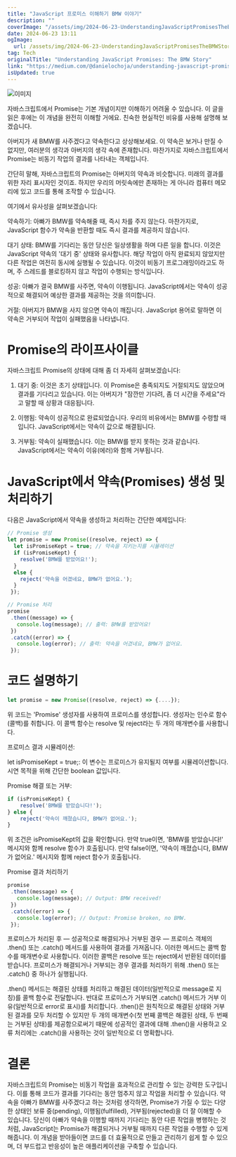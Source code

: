 ```yaml
---
title: "JavaScript 프로미스 이해하기 BMW 이야기"
description: ""
coverImage: "/assets/img/2024-06-23-UnderstandingJavaScriptPromisesTheBMWStory_0.png"
date: 2024-06-23 13:11
ogImage: 
  url: /assets/img/2024-06-23-UnderstandingJavaScriptPromisesTheBMWStory_0.png
tag: Tech
originalTitle: "Understanding JavaScript Promises: The BMW Story"
link: "https://medium.com/@danielochoja/understanding-javascript-promises-the-bmw-story-00ba7f0227ad"
isUpdated: true
---
```





![이미지](/assets/img/2024-06-23-UnderstandingJavaScriptPromisesTheBMWStory_0.png)

자바스크립트에서 Promise는 기본 개념이지만 이해하기 어려울 수 있습니다. 이 글을 읽은 후에는 이 개념을 완전히 이해할 거에요. 친숙한 현실적인 비유를 사용해 설명해 보겠습니다.

아버지가 새 BMW를 사주겠다고 약속한다고 상상해보세요. 이 약속은 보거나 만질 수 없지만, 여러분의 생각과 아버지의 생각 속에 존재합니다. 마찬가지로 자바스크립트에서 Promise는 비동기 작업의 결과를 나타내는 객체입니다.

간단히 말해, 자바스크립트의 Promise는 아버지의 약속과 비슷합니다. 미래의 결과를 위한 자리 표시자인 것이죠. 하지만 우리의 머릿속에만 존재하는 게 아니라 컴퓨터 메모리에 있고 코드를 통해 조작할 수 있습니다.

<div class="content-ad"></div>

여기에서 유사성을 살펴보겠습니다:

약속하기: 아빠가 BMW를 약속해줄 때, 즉시 차를 주지 않는다. 마찬가지로, JavaScript 함수가 약속을 반환할 때도 즉시 결과를 제공하지 않습니다.

대기 상태: BMW를 기다리는 동안 당신은 일상생활을 하며 다른 일을 합니다. 이것은 JavaScript 약속의 '대기 중' 상태와 유사합니다. 해당 작업이 아직 완료되지 않았지만 다른 작업은 여전히 동시에 실행될 수 있습니다. 이것이 비동기 프로그래밍이라고도 하며, 주 스레드를 블로킹하지 않고 작업이 수행되는 방식입니다.

성공: 아빠가 결국 BMW를 사주면, 약속이 이행됩니다. JavaScript에서는 약속이 성공적으로 해결되어 예상한 결과를 제공하는 것을 의미합니다.

<div class="content-ad"></div>

거절: 아버지가 BMW을 사지 않으면 약속이 깨집니다. JavaScript 용어로 말하면 이 약속은 거부되어 작업이 실패했음을 나타냅니다.

# Promise의 라이프사이클

자바스크립트 Promise의 상태에 대해 좀 더 자세히 살펴보겠습니다:

1. 대기 중: 이것은 초기 상태입니다. 이 Promise은 충족되지도 거절되지도 않았으며 결과를 기다리고 있습니다. 이는 아버지가 "잠깐만 기다려, 좀 더 시간을 주세요"라고 말할 때 상황과 대응됩니다.

<div class="content-ad"></div>

2. 이행됨: 약속이 성공적으로 완료되었습니다. 우리의 비유에서는 BMW를 수령할 때입니다. JavaScript에서는 약속이 값으로 해결됩니다.

3. 거부됨: 약속이 실패했습니다. 이는 BMW를 받지 못하는 것과 같습니다. JavaScript에서는 약속이 이유(에러)와 함께 거부됩니다.

# JavaScript에서 약속(Promises) 생성 및 처리하기

다음은 JavaScript에서 약속을 생성하고 처리하는 간단한 예제입니다:

<div class="content-ad"></div>

```js
// Promise 생성
let promise = new Promise((resolve, reject) => {
  let isPromiseKept = true; // 약속을 지키는지를 시뮬레이션
  if (isPromiseKept) {
    resolve('BMW를 받았어요!');
  } 
  else {
    reject('약속을 어겼네요, BMW가 없어요.');
  }
 });
```

```js
// Promise 처리
promise
 .then((message) => {
   console.log(message); // 출력: BMW를 받았어요!
 })
 .catch((error) => {
   console.log(error); // 출력: 약속을 어겼네요, BMW가 없어요.
 });
```

# 코드 설명하기

<div class="content-ad"></div>

```js
let promise = new Promise((resolve, reject) => {....});
```

위 코드는 'Promise' 생성자를 사용하여 프로미스를 생성합니다. 생성자는 인수로 함수(콜백)를 취합니다. 이 콜백 함수는 resolve 및 reject라는 두 개의 매개변수를 사용합니다.

프로미스 결과 시뮬레이션:

let isPromiseKept = true;: 이 변수는 프로미스가 유지될지 여부를 시뮬레이션합니다. 시연 목적을 위해 간단한 boolean 값입니다.

<div class="content-ad"></div>

Promise 해결 또는 거부:

```js
if (isPromiseKept) {
    resolve('BMW를 받았습니다!');
} else {
    reject('약속이 깨졌습니다, BMW가 없어요.');
}
```

위 조건은 isPromiseKept의 값을 확인합니다. 만약 true이면, 'BMW를 받았습니다!' 메시지와 함께 resolve 함수가 호출됩니다. 만약 false이면, '약속이 깨졌습니다, BMW가 없어요.' 메시지와 함께 reject 함수가 호출됩니다.

Promise 결과 처리하기

<div class="content-ad"></div>

```js
promise
 .then((message) => {
   console.log(message); // Output: BMW received!
 })
 .catch((error) => {
   console.log(error); // Output: Promise broken, no BMW.
 });
```

프로미스가 처리된 후 — 성공적으로 해결되거나 거부된 경우 — 프로미스 객체의 .then() 또는 .catch() 메서드를 사용하여 결과를 가져옵니다. 이러한 메서드는 콜백 함수를 매개변수로 사용합니다. 이러한 콜백은 resolve 또는 reject에서 반환된 데이터를받습니다. 프로미스가 해결되거나 거부되는 경우 결과를 처리하기 위해 .then() 또는 .catch() 중 하나가 실행됩니다.

.then() 메서드는 해결된 상태를 처리하고 해결된 데이터(일반적으로 message로 지칭)를 콜백 함수로 전달합니다. 반대로 프로미스가 거부되면 .catch() 메서드가 거부 이유(일반적으로 error로 표시)를 처리합니다. .then()은 원칙적으로 해결된 상태와 거부된 결과를 모두 처리할 수 있지만 두 개의 매개변수(첫 번째 콜백은 해결된 상태, 두 번째는 거부된 상태)를 제공함으로써기 때문에 성공적인 결과에 대해 .then()을 사용하고 오류 처리에는 .catch()을 사용하는 것이 일반적으로 더 명확합니다.

# 결론

<div class="content-ad"></div>

자바스크립트의 Promise는 비동기 작업을 효과적으로 관리할 수 있는 강력한 도구입니다. 이를 통해 코드가 결과를 기다리는 동안 멈추지 않고 작업을 처리할 수 있습니다. 약속을 아빠가 BMW를 사주겠다고 하는 것처럼 생각하면, Promise가 가질 수 있는 다양한 상태인 보류 중(pending), 이행됨(fulfilled), 거부됨(rejected)을 더 잘 이해할 수 있습니다. 당신이 아빠가 약속을 이행할 때까지 기다리는 동안 다른 작업을 병행하는 것처럼, JavaScript는 Promise가 해결되거나 거부될 때까지 다른 작업을 수행할 수 있게 해줍니다. 이 개념을 받아들이면 코드를 더 효율적으로 만들고 관리하기 쉽게 할 수 있으며, 더 부드럽고 반응성이 높은 애플리케이션을 구축할 수 있습니다.